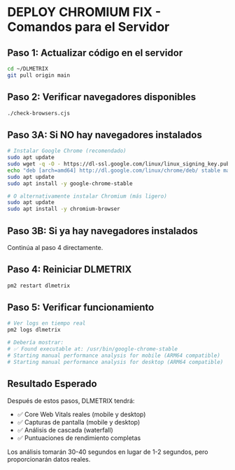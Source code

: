 # DEPLOY CHROMIUM FIX - Comandos para el Servidor

## Paso 1: Actualizar código en el servidor
```bash
cd ~/DLMETRIX
git pull origin main
```

## Paso 2: Verificar navegadores disponibles
```bash
./check-browsers.cjs
```

## Paso 3A: Si NO hay navegadores instalados
```bash
# Instalar Google Chrome (recomendado)
sudo apt update
sudo wget -q -O - https://dl-ssl.google.com/linux/linux_signing_key.pub | sudo apt-key add -
echo "deb [arch=amd64] http://dl.google.com/linux/chrome/deb/ stable main" | sudo tee /etc/apt/sources.list.d/google-chrome.list
sudo apt update
sudo apt install -y google-chrome-stable

# O alternativamente instalar Chromium (más ligero)
sudo apt update
sudo apt install -y chromium-browser
```

## Paso 3B: Si ya hay navegadores instalados
Continúa al paso 4 directamente.

## Paso 4: Reiniciar DLMETRIX
```bash
pm2 restart dlmetrix
```

## Paso 5: Verificar funcionamiento
```bash
# Ver logs en tiempo real
pm2 logs dlmetrix

# Debería mostrar:
# ✅ Found executable at: /usr/bin/google-chrome-stable
# Starting manual performance analysis for mobile (ARM64 compatible)
# Starting manual performance analysis for desktop (ARM64 compatible)
```

## Resultado Esperado
Después de estos pasos, DLMETRIX tendrá:
- ✅ Core Web Vitals reales (mobile y desktop)
- ✅ Capturas de pantalla (mobile y desktop)
- ✅ Análisis de cascada (waterfall)
- ✅ Puntuaciones de rendimiento completas

Los análisis tomarán 30-40 segundos en lugar de 1-2 segundos, pero proporcionarán datos reales.